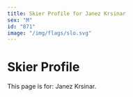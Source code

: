 ```yaml
---
title: Skier Profile for Janez Krsinar
sex: "M"
id: "871"
image: "/img/flags/slo.svg" 
---
```


# Skier Profile

This page is for: Janez Krsinar.
    